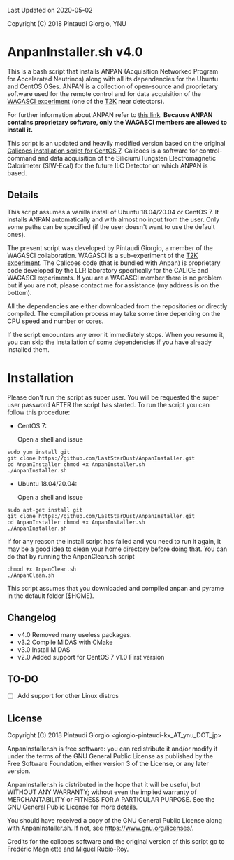 Last Updated on 2020-05-02

Copyright (C) 2018 Pintaudi Giorgio, YNU

# AnpanInstaller.sh v4.0

This is a bash script that installs ANPAN (Acquisition Networked Program for
Accelerated Neutrinos) along with all its dependencies for the Ubuntu and CentOS
OSes. ANPAN is a collection of open-source and proprietary software used for the
remote control and for data acquisition of the [WAGASCI
experiment](https://www-he.scphys.kyoto-u.ac.jp/research/Neutrino/WAGASCI/wiki/dokuwiki/doku.php?id=start)
(one of the [T2K](http://t2k-experiment.org/) near detectors).

For further information about ANPAN refer to [this
link](https://www-he.scphys.kyoto-u.ac.jp/research/Neutrino/WAGASCI/wiki/dokuwiki/doku.php?id=components:anpan).
**Because ANPAN contains proprietary software, only the WAGASCI members are allowed
to install it.**

This script is an updated and heavily modified version based on the original
[Calicoes installation script for CentOS
7](http://llr.in2p3.fr/sites/pyrame/calicoes/disclaimer.html). Calicoes is a
software for control-command and data acquisition of the Silicium/Tungsten
Electromagnetic Calorimeter (SIW-Ecal) for the future ILC Detector on which
ANPAN is based.

## Details

This script assumes a vanilla install of Ubuntu 18.04/20.04 or CentOS 7. It
installs ANPAN automatically and with almost no input from the user. Only some
paths can be specified (if the user doesn't want to use the default ones).

The present script was developed by Pintaudi Giorgio, a member of the WAGASCI
collaboration. WAGASCI is a sub-experiment of the [T2K
experiment](http://t2k-experiment.org/). The Calicoes code (that is bundled with
Anpan) is proprietary code developed by the LLR laboratory specifically for the
CALICE and WAGASCI experiments. If you are a WAGASCI member there is no problem
but if you are not, please contact me for assistance (my address is on the
bottom).

All the dependencies are either downloaded from the repositories or directly
compiled. The compilation process may take some time depending on the CPU speed
and number or cores.

If the script encounters any error it immediately stops. When you resume it, you
can skip the installation of some dependencies if you have already installed
them.

# Installation

Please don't run the script as super user. You will be requested the super user
password AFTER the script has started. To run the script you can follow this
procedure:

 - CentOS 7:
 
   Open a shell and issue
   
```
sudo yum install git
git clone https://github.com/LastStarDust/AnpanInstaller.git
cd AnpanInstaller chmod +x AnpanInstaller.sh
./AnpanInstaller.sh
```

 - Ubuntu 18.04/20.04:
 
   Open a shell and issue
   
```
sudo apt-get install git
git clone https://github.com/LastStarDust/AnpanInstaller.git
cd AnpanInstaller chmod +x AnpanInstaller.sh
./AnpanInstaller.sh
```

If for any reason the install script has failed and you need to run it again, it
may be a good idea to clean your home directory before doing that.  You can do
that by running the AnpanClean.sh script

```
chmod +x AnpanClean.sh
./AnpanClean.sh
```

This script assumes that you downloaded and compiled anpan and pyrame in the
default folder ($HOME).

## Changelog

 - v4.0 Removed many useless packages.
 - v3.2 Compile MIDAS with CMake
 - v3.0 Install MIDAS
 - v2.0 Added support for CentOS 7 v1.0 First version

## TO-DO

 - [ ] Add support for other Linux distros
 
## License

Copyright (C) 2018 Pintaudi Giorgio <giorgio-pintaudi-kx_AT_ynu_DOT_jp>

AnpanInstaller.sh is free software: you can redistribute it and/or modify it
under the terms of the GNU General Public License as published by the Free
Software Foundation, either version 3 of the License, or any later version.

AnpanInstaller.sh is distributed in the hope that it will be useful, but WITHOUT
ANY WARRANTY; without even the implied warranty of MERCHANTABILITY or FITNESS
FOR A PARTICULAR PURPOSE.  See the GNU General Public License for more details.

You should have received a copy of the GNU General Public License along with
AnpanInstaller.sh.  If not, see <https://www.gnu.org/licenses/>.

Credits for the calicoes software and the original version of this script go to
Frédéric Magniette and Miguel Rubio-Roy.
